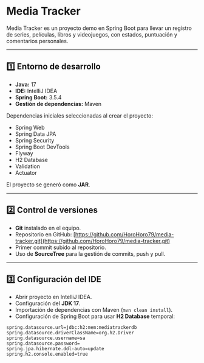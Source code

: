 # Media Tracker

Media Tracker es un proyecto demo en Spring Boot para llevar un registro de series, películas, libros y videojuegos, con estados, puntuación y comentarios personales.  

---

## 1️⃣ Entorno de desarrollo

- **Java:** 17
- **IDE:** IntelliJ IDEA
- **Spring Boot:** 3.5.4
- **Gestión de dependencias:** Maven

Dependencias iniciales seleccionadas al crear el proyecto:

- Spring Web
- Spring Data JPA
- Spring Security
- Spring Boot DevTools
- Flyway
- H2 Database
- Validation
- Actuator

El proyecto se generó como **JAR**.

---

## 2️⃣ Control de versiones

- **Git** instalado en el equipo.
- Repositorio en GitHub: [https://github.com/HoroHoro79/media-tracker.git](https://github.com/HoroHoro79/media-tracker.git)
- Primer commit subido al repositorio.
- Uso de **SourceTree** para la gestión de commits, push y pull.

---

## 3️⃣ Configuración del IDE

- Abrir proyecto en IntelliJ IDEA.
- Configuración del **JDK 17**.
- Importación de dependencias con Maven (`mvn clean install`).
- Configuración de Spring Boot para usar **H2 Database** temporal:

```properties
spring.datasource.url=jdbc:h2:mem:mediatrackerdb
spring.datasource.driverClassName=org.h2.Driver
spring.datasource.username=sa
spring.datasource.password=
spring.jpa.hibernate.ddl-auto=update
spring.h2.console.enabled=true

